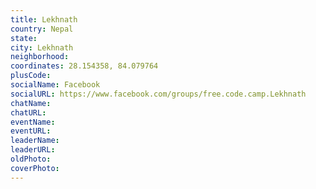 ```yaml
---
title: Lekhnath
country: Nepal
state: 
city: Lekhnath
neighborhood: 
coordinates: 28.154358, 84.079764
plusCode:
socialName: Facebook
socialURL: https://www.facebook.com/groups/free.code.camp.Lekhnath
chatName:
chatURL:
eventName:
eventURL:
leaderName:
leaderURL:
oldPhoto: 
coverPhoto:
---
```

